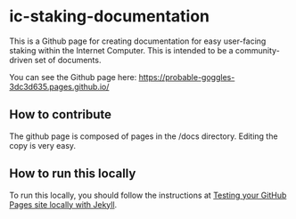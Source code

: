 # ic-staking-documentation

This is a Github page for creating documentation for easy user-facing staking within the Internet Computer. This is intended to be a community-driven set of documents.

You can see the Github page here: https://probable-goggles-3dc3d635.pages.github.io/

## How to contribute

The github page is composed of pages in the /docs directory. Editing the copy is very easy.

## How to run this locally

To run this locally, you should follow the instructions at [Testing your GitHub Pages site locally with Jekyll](https://docs.github.com/en/pages/setting-up-a-github-pages-site-with-jekyll/testing-your-github-pages-site-locally-with-jekyll).